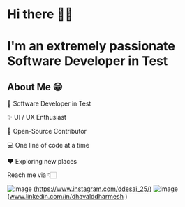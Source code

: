 # Hi there 👋🏻

# I'm an extremely passionate Software Developer in Test
## About Me 😁
📱 Software Developer in Test

✨ UI / UX Enthusiast

📖 Open-Source Contributor

💻 One line of code at a time

♥️ Exploring new places

Reach me via 👇🏻

![image](https://user-images.githubusercontent.com/76671740/190993064-9a797d00-2abc-4464-802f-9722f481bc06.png)
(https://www.instagram.com/ddesai_25/) 
![image](https://user-images.githubusercontent.com/76671740/190993104-856d6655-f72f-49f5-83c8-a10f1c03401d.png)
(www.linkedin.com/in/dhavalddharmesh
)

